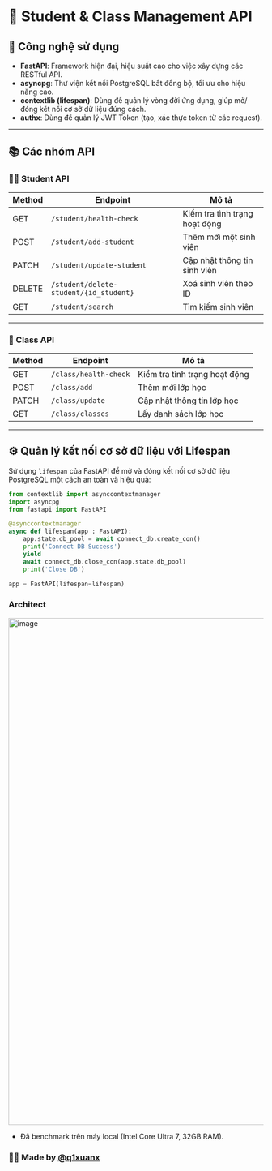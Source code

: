 ﻿# 📘 Student & Class Management API

## 🚀 Công nghệ sử dụng

- **FastAPI**: Framework hiện đại, hiệu suất cao cho việc xây dựng các RESTful API.
- **asyncpg**: Thư viện kết nối PostgreSQL bất đồng bộ, tối ưu cho hiệu năng cao.
- **contextlib (lifespan)**: Dùng để quản lý vòng đời ứng dụng, giúp mở/đóng kết nối cơ sở dữ liệu đúng cách.
- **authx**: Dùng để quản lý JWT Token (tạo, xác thực token từ các request).

---

## 📚 Các nhóm API

### 👨‍🎓 Student API

| Method | Endpoint                                  | Mô tả                         |
|--------|-------------------------------------------|-------------------------------|
| GET    | `/student/health-check`                   | Kiểm tra tình trạng hoạt động |
| POST   | `/student/add-student`                    | Thêm mới một sinh viên        |
| PATCH  | `/student/update-student`                 | Cập nhật thông tin sinh viên  |
| DELETE | `/student/delete-student/{id_student}`    | Xoá sinh viên theo ID         |
| GET    | `/student/search`                         | Tìm kiếm sinh viên            |

---

### 🏫 Class API

| Method | Endpoint              | Mô tả                          |
|--------|-----------------------|--------------------------------|
| GET    | `/class/health-check` | Kiểm tra tình trạng hoạt động |
| POST   | `/class/add`          | Thêm mới lớp học               |
| PATCH  | `/class/update`       | Cập nhật thông tin lớp học     |
| GET    | `/class/classes`      | Lấy danh sách lớp học          |

---

## ⚙️ Quản lý kết nối cơ sở dữ liệu với Lifespan

Sử dụng `lifespan` của FastAPI để mở và đóng kết nối cơ sở dữ liệu PostgreSQL một cách an toàn và hiệu quả:

```python
from contextlib import asynccontextmanager
import asyncpg
from fastapi import FastAPI

@asynccontextmanager
async def lifespan(app : FastAPI):
    app.state.db_pool = await connect_db.create_con()
    print('Connect DB Success')
    yield
    await connect_db.close_con(app.state.db_pool)
    print('Close DB') 

app = FastAPI(lifespan=lifespan)
```
### Architect
<img width="2752" height="1000" alt="image" src="https://github.com/user-attachments/assets/fb0009cb-4228-49ae-ac75-23489d3d062e" />

- Đã benchmark trên máy local (Intel Core Ultra 7, 32GB RAM).

### 👨‍💻 Made by [@q1xuanx](https://github.com/q1xuanx)
